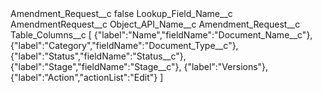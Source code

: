 <?xml version="1.0" encoding="UTF-8"?>
<CustomMetadata xmlns="http://soap.sforce.com/2006/04/metadata" xmlns:xsi="http://www.w3.org/2001/XMLSchema-instance" xmlns:xsd="http://www.w3.org/2001/XMLSchema">
    <label>Amendment_Request__c</label>
    <protected>false</protected>
    <values>
        <field>Lookup_Field_Name__c</field>
        <value xsi:type="xsd:string">AmendmentRequest__c</value>
    </values>
    <values>
        <field>Object_API_Name__c</field>
        <value xsi:type="xsd:string">Amendment_Request__c</value>
    </values>
    <values>
        <field>Table_Columns__c</field>
        <value xsi:type="xsd:string">[
{&quot;label&quot;:&quot;Name&quot;,&quot;fieldName&quot;:&quot;Document_Name__c&quot;},
{&quot;label&quot;:&quot;Category&quot;,&quot;fieldName&quot;:&quot;Document_Type__c&quot;},
{&quot;label&quot;:&quot;Status&quot;,&quot;fieldName&quot;:&quot;Status__c&quot;},
{&quot;label&quot;:&quot;Stage&quot;,&quot;fieldName&quot;:&quot;Stage__c&quot;},
{&quot;label&quot;:&quot;Versions&quot;},
{&quot;label&quot;:&quot;Action&quot;,&quot;actionList&quot;:&quot;Edit&quot;}
]</value>
    </values>
</CustomMetadata>
